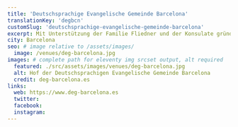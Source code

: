 ```yaml
---
title: 'Deutschsprachige Evangelische Gemeinde Barcelona'
translationKey: 'degbcn'
customSlug: 'deutschsprachige-evangelische-gemeinde-barcelona'
excerpt: Mit Unterstützung der Familie Fliedner und der Konsulate gründeten deutsche, österreichische und Schweizer Familien 1885 die erste deutschsprachige evangelische Gemeinde in Spanien.
city: Barcelona
seo: # image relative to /assets/images/
  image: /venues/deg-barcelona.jpg
images: # complete path for eleventy img srcset output, alt required
  featured: ./src/assets/images/venues/deg-barcelona.jpg
  alt: Hof der Deutschsprachigen Evangelische Gemeinde Barcelona
  credit: deg-barcelona.es
links:
  web: https://www.deg-barcelona.es
  twitter:
  facebook:
  instagram:
---
```

